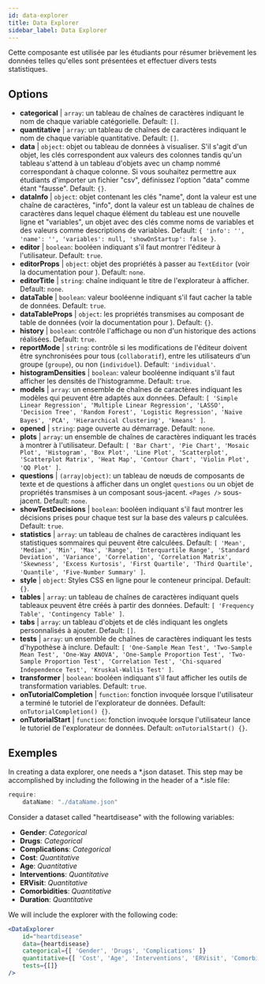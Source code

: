 ```yaml
---
id: data-explorer 
title: Data Explorer
sidebar_label: Data Explorer
---
```


Cette composante est utilisée par les étudiants pour résumer brièvement les données telles qu'elles sont présentées et effectuer divers tests statistiques.

## Options

* __categorical__ | `array`: un tableau de chaînes de caractères indiquant le nom de chaque variable catégorielle. Default: `[]`.
* __quantitative__ | `array`: un tableau de chaînes de caractères indiquant le nom de chaque variable quantitative. Default: `[]`.
* __data__ | `object`: objet ou tableau de données à visualiser. S'il s'agit d'un objet, les clés correspondent aux valeurs des colonnes tandis qu'un tableau s'attend à un tableau d'objets avec un champ nommé correspondant à chaque colonne. Si vous souhaitez permettre aux étudiants d'importer un fichier "csv", définissez l'option "data" comme étant "fausse". Default: `{}`.
* __dataInfo__ | `object`: objet contenant les clés \"name", dont la valeur est une chaîne de caractères, \"info", dont la valeur est un tableau de chaînes de caractères dans lequel chaque élément du tableau est une nouvelle ligne et \"variables", un objet avec des clés comme noms de variables et des valeurs comme descriptions de variables. Default: `{
  'info': '',
  'name': '',
  'variables': null,
  'showOnStartup': false
}`.
* __editor__ | `boolean`: booléen indiquant s'il faut montrer l'éditeur à l'utilisateur. Default: `true`.
* __editorProps__ | `object`: objet des propriétés à passer au `TextEditor` (voir la documentation pour <TextEditor />). Default: `none`.
* __editorTitle__ | `string`: chaîne indiquant le titre de l'explorateur à afficher. Default: `none`.
* __dataTable__ | `boolean`: valeur booléenne indiquant s'il faut cacher la table de données. Default: `true`.
* __dataTableProps__ | `object`: les propriétés transmises au composant de table de données (voir la documentation pour <DataTable />). Default: `{}`.
* __history__ | `boolean`: contrôle l'affichage ou non d'un historique des actions réalisées. Default: `true`.
* __reportMode__ | `string`: contrôle si les modifications de l'éditeur doivent être synchronisées pour tous (`collaboratif`), entre les utilisateurs d'un groupe (`groupe`), ou non (`individuel`). Default: `'individual'`.
* __histogramDensities__ | `boolean`: valeur booléenne indiquant s'il faut afficher les densités de l'histogramme. Default: `true`.
* __models__ | `array`: un ensemble de chaînes de caractères indiquant les modèles qui peuvent être adaptés aux données. Default: `[
  'Simple Linear Regression',
  'Multiple Linear Regression',
  'LASSO',
  'Decision Tree',
  'Random Forest',
  'Logistic Regression',
  'Naive Bayes',
  'PCA',
  'Hierarchical Clustering',
  'kmeans'
]`.
* __opened__ | `string`: page ouverte au démarrage. Default: `none`.
* __plots__ | `array`: un ensemble de chaînes de caractères indiquant les tracés à montrer à l'utilisateur. Default: `[
  'Bar Chart',
  'Pie Chart',
  'Mosaic Plot',
  'Histogram',
  'Box Plot',
  'Line Plot',
  'Scatterplot',
  'Scatterplot Matrix',
  'Heat Map',
  'Contour Chart',
  'Violin Plot',
  'QQ Plot'
]`.
* __questions__ | `(array|object)`: un tableau de nœuds de composants de texte et de questions à afficher dans un onglet `questions` ou un objet de propriétés transmises à un composant sous-jacent. `<Pages />` sous-jacent. Default: `none`.
* __showTestDecisions__ | `boolean`: booléen indiquant s'il faut montrer les décisions prises pour chaque test sur la base des valeurs p calculées. Default: `true`.
* __statistics__ | `array`: un tableau de chaînes de caractères indiquant les statistiques sommaires qui peuvent être calculées. Default: `[
  'Mean',
  'Median',
  'Min',
  'Max',
  'Range',
  'Interquartile Range',
  'Standard Deviation',
  'Variance',
  'Correlation',
  'Correlation Matrix',
  'Skewness',
  'Excess Kurtosis',
  'First Quartile',
  'Third Quartile',
  'Quantile',
  'Five-Number Summary'
]`.
* __style__ | `object`: Styles CSS en ligne pour le conteneur principal. Default: `{}`.
* __tables__ | `array`: un tableau de chaînes de caractères indiquant quels tableaux peuvent être créés à partir des données. Default: `[
  'Frequency Table',
  'Contingency Table'
]`.
* __tabs__ | `array`: un tableau d'objets et de clés indiquant les onglets personnalisés à ajouter. Default: `[]`.
* __tests__ | `array`: un ensemble de chaînes de caractères indiquant les tests d'hypothèse à inclure. Default: `[
  'One-Sample Mean Test',
  'Two-Sample Mean Test',
  'One-Way ANOVA',
  'One-Sample Proportion Test',
  'Two-Sample Proportion Test',
  'Correlation Test',
  'Chi-squared Independence Test',
  'Kruskal-Wallis Test'
]`.
* __transformer__ | `boolean`: booléen indiquant s'il faut afficher les outils de transformation variables. Default: `true`.
* __onTutorialCompletion__ | `function`: fonction invoquée lorsque l'utilisateur a terminé le tutoriel de l'explorateur de données. Default: `onTutorialCompletion() {}`.
* __onTutorialStart__ | `function`: fonction invoquée lorsque l'utilisateur lance le tutoriel de l'explorateur de données. Default: `onTutorialStart() {}`.


## Exemples

In creating a data explorer, one needs a *.json dataset. This step may be accomplished by including the following in the header of a *.isle file:

```js
require:
    dataName: "./dataName.json"
```

Consider a dataset called "heartdisease" with the following variables:
* __Gender__: _Categorical_
* __Drugs__: _Categorical_
* __Complications__: _Categorical_
* __Cost__: _Quantitative_
* __Age__: _Quantitative_
* __Interventions__: _Quantitative_
* __ERVisit__: _Quantitative_
* __Comorbidities__: _Quantitative_
* __Duration__: _Quantitative_

We will include the explorer with the following code:

```jsx live
<DataExplorer 
    id="heartdisease"
    data={heartdisease} 
    categorical={[ 'Gender', 'Drugs', 'Complications' ]}
    quantitative={[ 'Cost', 'Age', 'Interventions', 'ERVisit', 'Comorbidities', 'Duration' ]}
    tests={[]}
/>
```



